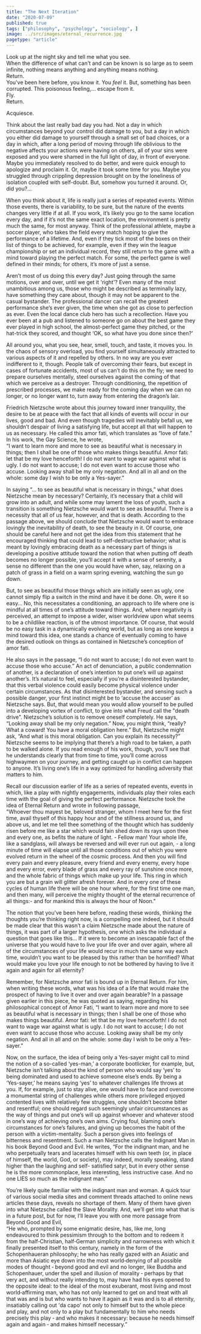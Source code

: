 ```yaml
---
title: "The Next Iteration"
date: "2020-07-09"
published: true
tags: ["philosophy", "psychology", "sociology", ]
image: ../src/images/eternal_recurrence.jpg
pagetype: "article"
---
```


Look up at the night sky and tell me what you see.<br>
When the difference of what can't and can be known is so large as to seem infinite, nothing means anything and anything means nothing.<br>
Return.<br>
You've been here before, you know it. You *feel* it. But, something has been corrupted. This poisonous feeling,... escape from it.<br>
Fly.<br>
Return.<br>

Acquiesce.

Think about the last really bad day you had. Not a day in which circumstances beyond your control did damage to you, but a day in which you either did damage to yourself through a small set of bad choices, or a day in which, after a long period of moving through life oblivious to the negative affects your actions were having on others, all of your sins were exposed and you were shamed in the full light of day, in front of everyone. Maybe you immediately resolved to do better, and were quick enough to apologize and proclaim it. Or, maybe it took some time for you. Maybe you struggled through crippling depression brought on by the loneliness of isolation coupled with self-doubt. But, somehow you turned it around. Or, did you?...

When you think about it, life is really just a series of repeated events. Within those events, there is variability, to be sure, but the nature of the events changes very little if at all. If you work, it’s likely you go to the same location every day, and if it’s not the same exact location, the environment is pretty much the same, for most anyway. Think of the professional athlete, maybe a soccer player, who takes the field every match hoping to give the performance of a lifetime. And, even if they tick most of the boxes on their list of things to be achieved, for example, even if they win the league championship or set an individual record, they still return to the game with a mind toward playing the perfect match. For some, the perfect game is well defined in their minds; for others, it’s more of just a sense.

Aren’t most of us doing this every day? Just going through the same motions, over and over, until we get it 'right'? Even many of the most unambitious among us, those who might be described as terminally lazy, have something they care about, though it may not be apparent to the casual bystander. The professional dancer can recall the greatest performance she’s ever given, the time when she got as close to perfection as ever. Even the local dance club hero has such a recollection. Have you ever been at a pub and listened to someone go on about the best game they ever played in high school, the almost-perfect game they pitched, or the hat-trick they scored, and thought ‘OK, so what have you done since then?’

All around you, what you see, hear, smell, touch, and taste, it moves you. In the chaos of sensory overload, you find yourself simultaneously attracted to various aspects of it and repelled by others. In no way are you ever indifferent to it, though. People talk of overcoming their fears, but except in cases of fortunate accidents, most of us can’t do this on the fly; we need to prepare ourselves mentally, steel ourselves against the coming of that which we perceive as a destroyer. Through conditioning, the repetition of prescribed processes, we make ready for the coming day when we can no longer, or no longer want to, turn away from entering the dragon’s lair.

Friedrich Nietzsche wrote about this journey toward inner tranquility, the desire to be at peace with the fact that all kinds of events will occur in our lives, good and bad. And even though tragedies will inevitably befall us, we shouldn’t despair of living a satisfying life, but accept all that will happen to us as necessary. He called this amor fati, which translates as “love of fate.” In his work, the Gay Science, he wrote,<br>
“I want to learn more and more to see as beautiful what is necessary in things; then I shall be one of those who makes things beautiful. Amor fati: let that be my love henceforth! I do not want to wage war against what is ugly. I do not want to accuse; I do not even want to accuse those who accuse. Looking away shall be my only negation. And all in all and on the whole: some day I wish to be only a Yes-sayer.” 

In saying “… to see as beautiful what is necessary in things,” what does Nietzsche mean by necessary? Certainly, it’s necessary that a child will grow into an adult, and while some may lament the loss of youth, such a transition is something Nietzsche would want to see as beautiful. There is a necessity that all of us fear, however, and that is death. According to the passage above, we should conclude that Nietzsche would want to embrace lovingly the inevitability of death, to see the beauty in it. Of course, one should be careful here and not get the idea from this statement that he encouraged thinking that could lead to self-destructive behavior; what is meant by lovingly embracing death as a necessary part of things is developing a positive attitude toward the notion that when putting off death becomes no longer possible, you’ll accept it with a sense of serenity, a sense no different than the one you would have when, say, relaxing on a patch of grass in a field on a warm spring evening, watching the sun go down.

But, to see as beautiful those things which are initially seen as ugly, one cannot simply flip a switch in the mind and have it be done. Oh, were it so easy… No, this necessitates a conditioning, an approach to life where one is mindful at all times of one’s attitude toward things. And, where negativity is perceived, an attempt to impose a wider, wiser worldview upon what seems to be a childlike reaction, is of the utmost importance. Of course, that would be no easy task in a dynamically evolving world, but as long as one keeps a mind toward this idea, one stands a chance of eventually coming to have the desired outlook on things as contained in Nietzsche’s conception of amor fati. 

He also says in the passage, “I do not want to accuse; I do not even want to accuse those who accuse.” An act of denunciation, a public condemnation of another, is a declaration of one’s intention to put one’s will up against another’s. It’s natural to feel, especially if you’re a disinterested bystander, that this verbal violence could easily become physical violence under certain circumstances. As that disinterested bystander, and sensing such a possible danger, your first instinct might be to ‘accuse the accuser’ as Nietzsche says. But, that would mean you would allow yourself to be pulled into a developing vortex of conflict, to give into what Freud call the "death drive". Nietzsche’s solution is to remove oneself completely. He says, “Looking away shall be my only negation.” Now, you might think, “really? What a coward! You have a moral obligation here.” But, Nietzsche might ask, “And what is this moral obligation. Can you explain its necessity?” Nietzsche seems to be implying that there’s a high road to be taken, a path to be walked alone. If you read enough of his work, though, you’ll see that he understands clearly that from time to time, you’ll come across highwaymen on your journey, and getting caught up in conflict can happen to anyone. It’s living one’s life in a way optimized for handling adversity that matters to him.

Recall our discussion earlier of life as a series of repeated events, events in which, like a play with nightly engagements, individuals play their roles each time with the goal of giving the perfect performance. Nietzsche took the idea of Eternal Return and wrote in following passage,<br>
"Whoever thou mayest be, beloved stranger, whom I meet here for the first time, avail thyself of this happy hour and of the stillness around us, and above us, and let me tell thee something of the thought which has suddenly risen before me like a star which would fain shed down its rays upon thee and every one, as befits the nature of light. - Fellow man! Your whole life, like a sandglass, will always be reversed and will ever run out again, - a long minute of time will elapse until all those conditions out of which you were evolved return in the wheel of the cosmic process. And then you will find every pain and every pleasure, every friend and every enemy, every hope and every error, every blade of grass and every ray of sunshine once more, and the whole fabric of things which make up your life. This ring in which you are but a grain will glitter afresh forever. And in every one of these cycles of human life there will be one hour where, for the first time one man, and then many, will perceive the mighty thought of the eternal recurrence of all things:- and for mankind this is always the hour of Noon." 

The notion that you’ve been here before, reading these words, thinking the thoughts you’re thinking right now, is a compelling one indeed, but it should be made clear that this wasn’t a claim Nietzsche made about the nature of things, it was part of a larger hypothesis, one which asks the individual a question that goes like this… If it were to become an inescapable fact of the universe that you would have to live your life over and over again, where all of the circumstances of your life would recur in much the same way each time, wouldn’t you want to be pleased by this rather than be horrified? What would make you love your life enough to not be bothered by having to live it again and again for all eternity?

Remember, for Nietzsche amor fati is bound up in Eternal Return. For him, when writing these words, what was his idea of a life that would make the prospect of having to live it over and over again bearable? In a passage given earlier in this piece, he was quoted as saying, regarding his philosophical concept of Amor Fati, “I want to learn more and more to see as beautiful what is necessary in things; then I shall be one of those who makes things beautiful. Amor fati: let that be my love henceforth! I do not want to wage war against what is ugly. I do not want to accuse; I do not even want to accuse those who accuse. Looking away shall be my only negation. And all in all and on the whole: some day I wish to be only a Yes-sayer.”

Now, on the surface, the idea of being only a Yes-sayer might call to mind the notion of a so-called ‘yes-man,’ a corporate bootlicker, for example, but, Nietzsche isn’t talking about the kind of person who would say ‘yes’ to being dominated and used to achieve someone else’s ends. By being a ‘Yes-sayer,’ he means saying ‘yes’ to whatever challenges life throws at you. If, for example, just to stay alive, one would have to face and overcome a monumental string of challenges while others more privileged enjoyed contented lives with relatively few struggles, one shouldn’t become bitter and resentful; one should regard such seemingly unfair circumstances as the way of things and put one’s will up against whoever and whatever stood in one’s way of achieving one’s own aims. Crying foul, blaming one’s circumstances for one’s failures, and giving up becomes the habit of the person with a victim-mentality. Such a person gives into feelings of bitterness and resentment. Such a man Nietzsche calls the Indignant Man in his book Beyond Good and Evil. He writes,
“For the indignant man, and he who perpetually tears and lacerates himself with his own teeth (or, in place of himself, the world, God, or society), may indeed, morally speaking, stand higher than the laughing and self- satisfied satyr, but in every other sense he is the more commonplace, less interesting, less instructive case. And no one LIES so much as the indignant man.”

You’re likely quite familiar with the indignant man and woman. A quick tour of various social media sites and comment threads attached to online news articles these days, reveals no shortage of them. Many of them have given into what Nietzsche called the Slave Morality. And, we’ll get into what that is in a future post, but for now, I’ll leave you with one more passage from Beyond Good and Evil,<br>
“He who, prompted by some enigmatic desire, has, like me, long endeavoured to think pessimism through to the bottom and to redeem it from the half‑Christian, half‑German simplicity and narrowness with which it finally presented itself to this century, namely in the form of the Schopenhaueran philosophy; he who has really gazed with an Asiatic and more than Asiatic eye down into the most world‑denying of all possible modes of thought ‑ beyond good and evil and no longer, like Buddha and Schopenhauer, under the spell and illusion of morality ‑ perhaps by that very act, and without really intending to, may have had his eyes opened to the opposite ideal: to the ideal of the most exuberant, most living and most world‑affirming man, who has not only learned to get on and treat with all that was and is but who wants to have it again as it was and is to all eternity, insatiably calling out 'da capo' not only to himself but to the whole piece and play, and not only to a play but fundamentally to him who needs precisely this play ‑ and who makes it necessary: because he needs himself again and again ‑ and makes himself necessary.”


